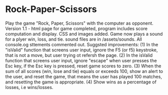 # Rock-Paper-Scissors
Play the game "Rock, Paper, Scissors" with the computer as opponent.
Version 1.1 - html page for game completed, program includes score computation and display. CSS and images added. 
Game now plays a sound for a plyer win, loss, and tie. sound files are in /assets/sounds. All console.og sttements commented out.
Suggsted improvements:
(1) In the "isValid" function that screens user input, ignore the F5 (or f5) keystroke, that is not a move, but user trying ot refersh the page.
(2) In the isValid function that screens user input, ignore "escape" when user presses the Esc key, if the Esc key is pressed, reset game scores to zero.
(3) When the sum of all scores (win, lose and tie) equals or exceeds 100, show an alert to the user, and reset the game, that means the user has played 100 matches, and resetting the game is appropriate.
(4) Show wins as a percentage of losses, i.e wins/losses.
